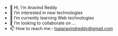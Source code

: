 - 👋 Hi, I’m Aravind Reddy 
- 👀 I’m interested in new technologies
- 🌱 I’m currently learning Web technologies
- 💞️ I’m looking to collaborate on ...
- 📫 How to reach me:- tsaiaravindreddy@gmail.com

<!---
aravindreddythippanuri/aravindreddythippanuri is a ✨ special ✨ repository because its `README.md` (this file) appears on your GitHub profile.
You can click the Preview link to take a look at your changes.
--->
